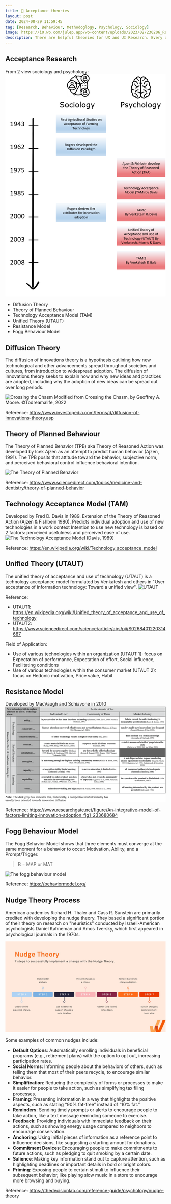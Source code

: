 ```yaml
---
title: 🥽 Acceptance theories
layout: post
date: 2024-08-29 11:59:45
tag: [Research, Behaviour, Methodoglogy, Psychology, Sociology]
image: https://i0.wp.com/julep.app/wp-content/uploads/2023/02/230206_RationalChoice_1600x900.png?resize=1080%2C675&ssl=1
description: There are helpful theories for UX and UI Research. Every design needs to evaluate the outcome and performance of the concepts.
---
```


## Acceptance Research
From 2 view sociology and psychology:
![The main steps in the history of acceptance research](/assets/img/research/history-of-acceptance-research.png)

- Diffusion Theory
- Theory of Planned Behaviour
- Technology Acceptance Model (TAM)
- Unified Theory (UTAUT)
- Resistance Model 
- Fogg Behaviour Model

## Diffusion Theory
The diffusion of innovations theory is a hypothesis outlining how new technological and other advancements spread throughout societies and cultures, from introduction to widespread adoption. The diffusion of innovations theory seeks to explain how and why new ideas and practices are adopted, including why the adoption of new ideas can be spread out over long periods.

![Crossing the Chasm](https://upload.wikimedia.org/wikipedia/commons/d/d3/Technology-Adoption-Lifecycle.png)
Modified from Crossing the Chasm, by Geoffrey A. Moore. ©Todreamalife, 2022

Reference: https://www.investopedia.com/terms/d/diffusion-of-innovations-theory.asp

## Theory of Planned Behaviour
The Theory of Planned Behavior (TPB) aka Theory of Reasoned Action was developed by Icek Ajzen as an attempt to predict human behavior (Ajzen, 1991). The TPB posits that attitude toward the behavior, subjective norm, and perceived behavioral control influence behavioral intention.

![The Theory of Planned Behavior](https://ars.els-cdn.com/content/image/3-s2.0-B9780323903004000434-f90-03-9780323903004.jpg)

Reference: https://www.sciencedirect.com/topics/medicine-and-dentistry/theory-of-planned-behavior

## Technology Acceptance Model (TAM)
Developed by Fred D. Davis in 1989. Extension of the Theory of Reasoned Action (Ajzen & Fishbein 1980).
Predicts individual adoption and use of new technologies in a work context
Intention to use new technology is based on 2 factors: perceived usefulness and perceived ease of use.
![The Technology Acceptance Model (Davis, 1989)](https://upload.wikimedia.org/wikipedia/commons/6/67/Technology_Acceptance_Model.png)

Reference: https://en.wikipedia.org/wiki/Technology_acceptance_model

## Unified Theory (UTAUT)
The unified theory of acceptance and use of technology (UTAUT) is a technology acceptance model formulated by Venkatesh and others in "User acceptance of information technology: Toward a unified view".
![UTAUT](https://www.researchgate.net/publication/283503814/figure/fig1/AS:292484737056768@1446745203734/The-research-model-UTAUT-Venkatesh-et-al-2003-The-UTAUT-model-uses-four-core.png)

Reference: 
- UTAUT1: https://en.wikipedia.org/wiki/Unified_theory_of_acceptance_and_use_of_technology
- UTAUT2: https://www.sciencedirect.com/science/article/abs/pii/S0268401220314687

Field of Application:
- Use of various technologies within an organization (UTAUT 1): focus on Expectation of performance, Expectation of effort, Social influence, Facilitating conditions
- Use of various technologies within the consumer market (UTAUT 2): focus on Hedonic motivation, Price value, Habit

## Resistance Model
Developed by MacVaugh and Schiavone in 2010
![Resistance Model](/assets/img/research/An-integrative-model-of-factors-limiting-innovation-adoption.png)

Reference: https://www.researchgate.net/figure/An-integrative-model-of-factors-limiting-innovation-adoption_fig1_233680684

## Fogg Behaviour Model
The Fogg Behavior Model shows that three elements must converge at the same moment for a behavior to occur: Motivation, Ability, and a Prompt/Trigger.

> B = MAP or MAT

![The fogg behaviour model](https://behaviormodel.org/wp-content/uploads/2020/08/Fogg-Behavior-Model.jpg)

Reference: https://behaviormodel.org/

## Nudge Theory Process
American academics Richard H. Thaler and Cass R. Sunstein are primarily credited with developing the nudge theory. They based a significant portion of their theory on research on "heuristics" conducted by Israeli-American psychologists Daniel Kahneman and Amos Tversky, which first appeared in psychological journals in the 1970s.

![Nudge Theory Process](/assets/img/research/nudge-theory-process.jpg)

Some examples of common nudges include: 
- **Default Options**: Automatically enrolling individuals in beneficial programs (e.g., retirement plans) with the option to opt out, increasing participation rates.
- **Social Norms**: Informing people about the behaviors of others, such as telling them that most of their peers recycle, to encourage similar behavior.
- **Simplification**: Reducing the complexity of forms or processes to make it easier for people to take action, such as simplifying tax filing processes.
- **Framing**: Presenting information in a way that highlights the positive aspects, such as stating “90% fat-free” instead of “10% fat.”
- **Reminders**: Sending timely prompts or alerts to encourage people to take action, like a text message reminding someone to exercise.
- **Feedback**: Providing individuals with immediate feedback on their actions, such as showing energy usage compared to neighbors to encourage conservation.
- **Anchoring**: Using initial pieces of information as a reference point to influence decisions, like suggesting a starting amount for donations.
- **Commitment Devices**: Encouraging people to make commitments to future actions, such as pledging to quit smoking by a certain date.
- **Salience**: Making key information stand out to capture attention, such as highlighting deadlines or important details in bold or bright colors.
- **Priming**: Exposing people to certain stimuli to influence their subsequent behavior, like playing slow music in a store to encourage more browsing and buying.

Reference: https://thedecisionlab.com/reference-guide/psychology/nudge-theory
